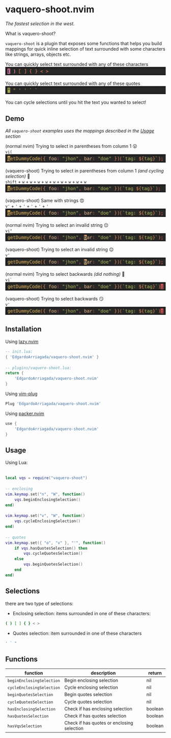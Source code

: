 # vaquero-shoot.nvim

_The fastest selection in the west._

What is vaquero-shoot?

`vaquero-shoot` is a plugin that exposes some functions that helps you build mappings for quick inline selection of text surrounded with some characters like strings, arrays, objects etc.

You can quickly select text surrounded with any of these characters <br />
![complete-enclosing](./images/complete-enclosing.gif)

You can quickly select text surrounded with any of these quotes <br />
![complete-quotes](./images/complete-quotes.gif)

You can cycle selections until you hit the text you wanted to select!

## Demo

_All `vaquero-shoot` examples uses the mappings described in the [Usage](#usage) section_

(normal nvim) Trying to select in parentheses from column 1 😲 <br />
`vi(`
![viparent](./images/viparent.gif)

(vaquero-shoot) Trying to select in parentheses from column 1 _(and cycling selection)_ 🤯 <br />
`shift` + `w` + `w` + `w` + `w` + `w` + `w` + `w` + `w` + `w`
![vqsenclosing](./images/vqsenclosing.gif)

(vaquero-shoot) Same with strings 😍 <br />
`v'` + `'` + `'` + `'` + `'` + `'`
![cycle-strings](./images/cycle-strings.gif)

(normal nvim) Trying to select an invalid string 😔 <br />
`vi"`
![invalid-string](./images/invalid-string.gif)

(vaquero-shoot) Trying to select an invalid string 😌 <br />
`v'`
![fix-invalid-string](./images/fix-invalid-string.gif)

(normal nvim) Trying to select backwards _(did nothing)_ 🫥 <br />
`` vi` ``
![invalid-select-backwards](./images/invalid-selection-backwards.gif)

(vaquero-shoot) Trying to select backwards 😏 <br />
`v'`
![fix-invalid-selection-backwards](./images/fix-invalid-selection-backwards.gif)

## Installation

Using [lazy.nvim](https://github.com/folke/lazy.nvim)

```lua
-- init.lua:
{ 'EdgardoArriagada/vaquero-shoot.nvim' }

-- plugins/vaquero-shoot.lua:
return {
    'EdgardoArriagada/vaquero-shoot.nvim'
}
```

Using [vim-plug](https://github.com/junegunn/vim-plug)

```lua
Plug 'EdgardoArriagada/vaquero-shoot.nvim'
```

Using [packer.nvim](https://github.com/wbthomason/packer.nvim)

```lua
use {
    'EdgardoArriagada/vaquero-shoot.nvim'
}
```

## Usage

Using Lua:

```lua

local vqs = require("vaquero-shoot")

-- enclosing
vim.keymap.set("n", "W", function()
    vqs.beginEnclosingSelection()
end)

vim.keymap.set("v", "W", function()
    vqs.cycleEnclosingSelection()
end)

-- quotes
vim.keymap.set({ "o", "v" }, "'", function()
    if vqs.hasQuotesSelection() then
        vqs.cycleQuotesSelection()
    else
        vqs.beginQuotesSelection()
    end
end)
```

## Selections

there are two type of selections:

- Enclosing selection: items surrounded in one of these characters:

```bash
( ) [ ] { } < >
```

- Quotes selection: item surrounded in one of these characters

```bash
' ` "
```

## Functions

| function                  | description                                | return  |
| ------------------------- | ------------------------------------------ | ------- |
| `beginEnclosingSelection` | Begin enclosing selection                  | nil     |
| `cycleEnclosingSelection` | Cycle enclosing selection                  | nil     |
| `beginQuotesSelection`    | Begin quotes selection                     | nil     |
| `cycleQuotesSelection`    | Cycle quotes selection                     | nil     |
| `hasEnclosingSelection`   | Check if has enclosing selection           | boolean |
| `hasQuotesSelection`      | Check if has quotes selection              | boolean |
| `hasVqsSelection`         | Check if has quotes or enclosing selection | boolean |
